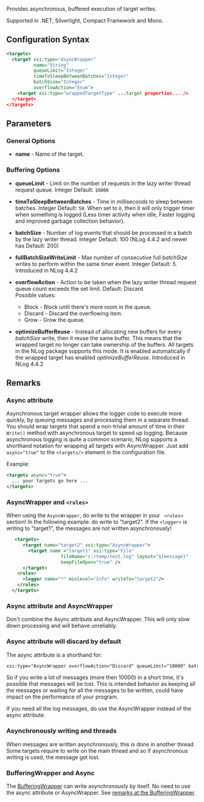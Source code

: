 Provides asynchronous, buffered execution of target writes. 

Supported in .NET, Silverlight, Compact Framework and Mono.

## Configuration Syntax

```xml
<targets>
  <target xsi:type="AsyncWrapper"
          name="String"
          queueLimit="Integer"
          timeToSleepBetweenBatches="Integer"
          batchSize="Integer"
          overflowAction="Enum">
    <target xsi:type="wrappedTargetType" ...target properties... />
  </target>
</targets>
```

## Parameters

### General Options
* **name** - Name of the target.

### Buffering Options
* **queueLimit** - Limit on the number of requests in the lazy writer thread request queue. Integer Default: `10000`

* **timeToSleepBetweenBatches** - Time in milliseconds to sleep between batches. Integer Default: `50`. When set to `0`, then it will only trigger timer when something is logged (Less timer activity when idle, Faster logging and improved garbage collection behavior).

* **batchSize** - Number of log events that should be processed in a batch by the lazy writer thread. Integer Default: 100 (NLog 4.4.2 and newer has Default: 200)

* **fullBatchSizeWriteLimit** - Max number of consecutive full _batchSize_ writes to perform within the same timer event. Integer Default: 5. Introduced in NLog 4.4.2

* **overflowAction** - Action to be taken when the lazy writer thread request queue count exceeds the set limit. Default: Discard  
Possible values:  
  * Block - Block until there's more room in the queue.  
  * Discard - Discard the overflowing item.
  * Grow - Grow the queue.

* **optimizeBufferReuse** - Instead of allocating new buffers for every _batchSize_ write, then it reuse the same buffer. This means that the wrapped target no longer can take ownership of the buffers. All targets in the NLog package supports this mode. It is enabled automatically if the wrapped target has enabled _optimizeBufferReuse_. Introduced in NLog 4.4.2

## Remarks

### Async attribute
Asynchronous target wrapper allows the logger code to execute more quickly, by queuing messages and processing them in a separate thread. You should wrap targets that spend a non-trivial amount of time in their `Write()` method with asynchronous target to speed up logging. Because asynchronous logging is quite a common scenario, NLog supports a shorthand notation for wrapping all targets with AsyncWrapper. Just add `async="true"` to the `<targets/>` element in the configuration file.

Example:
```xml
<targets async="true"> 
  ... your targets go here ...
</targets>
```

### AsyncWrapper and `<rules>`

When using the `AsyncWrapper`, do write to the wrapper in your ` <rules>` section! In the following example: do write to 
"target2". If the `<logger>` is writing to "target1", the messages are not written asynchronously!

```xml 
   <targets>
      <target name="target2" xsi:type="AsyncWrapper">
        <target name ="target1" xsi:type="File"
                    fileName="c:/temp/test.log" layout="${message}"
                    keepFileOpen="true" />
      </target>
    <rules>
      <logger name="*" minlevel="Info" writeTo="target2"/>
    </rules>
  </targets> 
```

### Async attribute and AsyncWrapper 
Don't combine the Async attribute and AsyncWrapper. This will only slow down processing and will behave unreliably.

### Async attribute will discard by default
The async attribute is a shorthand for:

```xml
xsi:type="AsyncWrapper overflowAction="Discard" queueLimit="10000" batchSize="100" timeToSleepBetweenBatches="50"
```

So if you write a lot of messages (more then 10000) in a short time, it's possible that messages will be lost. This is intended behavior as keeping all the messages or waiting for all the messages to be written, could have impact on the performance of your program.

If you need all the log messages, do use the AsyncWrapper instead of the async attribute. 

### Asynchronously writing and threads

When messages are written asynchronously, this is done in another thread. Some targets require to write on the main thread and so if asynchronous writing is used, the message get lost.

### BufferingWrapper and Async
The [BufferingWrapper](https://github.com/NLog/NLog/wiki/BufferingWrapper-target) can write asynchronously by itself. No need to use the async attribute or AsyncWrapper. See [remarks at the BufferingWrapper](https://github.com/NLog/NLog/wiki/BufferingWrapper-target#buffer-and-asynchronously-writing).